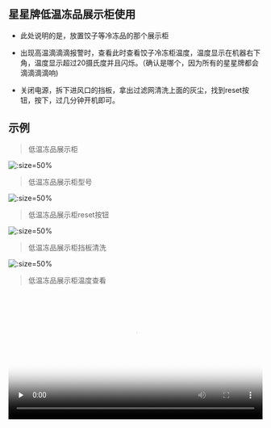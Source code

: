 ## 星星牌低温冻品展示柜使用

* 此处说明的是，放置饺子等冷冻品的那个展示柜

* 出现高温滴滴滴报警时，查看此时查看饺子冷冻柜温度，温度显示在机器右下角，温度显示超过20摄氏度并且闪烁。（确认是哪个，因为所有的星星牌都会滴滴滴滴响)

* 关闭电源，拆下进风口的挡板，拿出过滤网清洗上面的灰尘，找到reset按钮，按下，过几分钟开机即可。

## 示例

> 低温冻品展示柜

![](https://gitee.com/GaloisFields/WORKFLOWS4COMPANY/raw/master/resources/pic/equipment/冻品展示柜.jpeg ':size=50%')

> 低温冻品展示柜型号

![](https://gitee.com/GaloisFields/WORKFLOWS4COMPANY/raw/master/resources/pic/equipment/冻品展示柜型号.jpeg ':size=50%')

> 低温冻品展示柜reset按钮

![](https://gitee.com/GaloisFields/WORKFLOWS4COMPANY/raw/master/resources/pic/equipment/冻品展示柜reset.jpeg ':size=50%')

> 低温冻品展示柜挡板清洗

![](https://gitee.com/GaloisFields/WORKFLOWS4COMPANY/raw/master/resources/pic/equipment/冻品展示柜挡板.jpeg ':size=50%')

> 低温冻品展示柜温度查看

<video id="video" width=100%  controls="" preload="none" poster="https://gitee.com/GaloisFields/WORKFLOWS4COMPANY/raw/master/resources/pic/logo/视频封面0.png"><source id="mp4" src="http://ypsx-test.test.upcdn.net/equipment/低温冻品展示柜温度查看.mp4" type="video/mp4"></videos>
